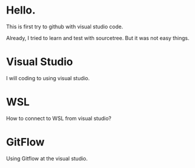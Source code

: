 # Hello.

This is first try to github with visual studio code. 

Already, I tried to learn and test with sourcetree. 
But it was not easy things.

# Visual Studio 
I will coding to using visual studio. 

# WSL  
How to connect to WSL from visual studio? 

# GitFlow  
Using Gitflow at the visual studio. 


